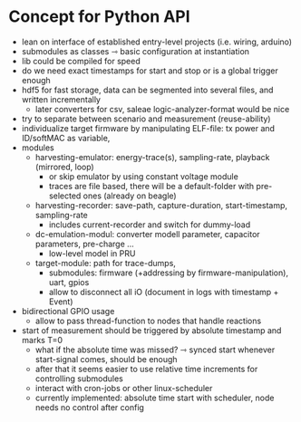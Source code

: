 # Concept for Python API

- lean on interface of established entry-level projects (i.e. wiring, arduino)
- submodules as classes ⇾ basic configuration at instantiation
- lib could be compiled for speed
- do we need exact timestamps for start and stop or is a global trigger enough
- hdf5 for fast storage, data can be segmented into several files, and written incrementally
    - later converters for csv, saleae logic-analyzer-format would be nice
- try to separate between scenario and measurement (reuse-ability)
- individualize target firmware by manipulating ELF-file: tx power and ID/softMAC as variable,
- modules
   - harvesting-emulator: energy-trace(s), sampling-rate, playback (mirrored, loop)
      - or skip emulator by using constant voltage module
      - traces are file based, there will be a default-folder with pre-selected ones (already on beagle)
   - harvesting-recorder: save-path, capture-duration, start-timestamp, sampling-rate
       - includes current-recorder and switch for dummy-load
   - dc-emulation-modul: converter modell parameter, capacitor parameters, pre-charge ...
      - low-level model in PRU
   - target-module: path for trace-dumps,
      - submodules: firmware (+addressing by firmware-manipulation), uart, gpios
      - allow to disconnect all iO (document in logs with timestamp + Event)
- bidirectional GPIO usage
   - allow to pass thread-function to nodes that handle reactions
- start of measurement should be triggered by absolute timestamp and marks T=0
    - what if the absolute time was missed? ⇾ synced start whenever start-signal comes, should be enough
    - after that it seems easier to use relative time increments for controlling submodules
    - interact with cron-jobs or other linux-scheduler
    - currently implemented: absolute time start with scheduler, node needs no control after config
